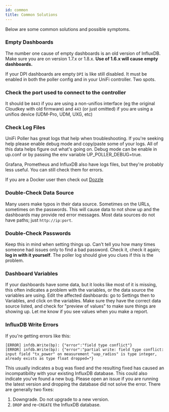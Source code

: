 ```yaml
---
id: common
title: Common Solutions
---
```


Below are some common solutions and possible symptoms.

### Empty Dashboards

The number one cause of empty dashboards is an old version of InfluxDB.
Make sure you are on version 1.7.x or 1.8.x. **Use of 1.6.x will cause empty dashboards.**

If your DPI dashboards are empty `DPI` is like still disabled.
It must be enabled in both the poller config and in your UniFi controller. Two spots.

### Check the port used to connect to the controller

It should be `8443` if you are using a non-unifios interface (eg the original Cloudkey with
old firmware) and `443` (or just omitted) if you are using a unifios device (UDM-Pro, UDM, UXG, etc)

### Check Log Files

UniFi Poller has great logs that help when troubleshooting.
If you're seeking help please enable debug mode and copy/paste some of your logs.
All of this data helps figure out what's going on.
Debug mode can be enable in up.conf or by passing the env variable UP_POLLER_DEBUG=true.

Grafana, Prometheus and InfluxDB also have logs files, but they're probably less useful.
You can still check them for errors.

If you are a Docker user then check out [Dozzle](https://dozzle.dev/)

### Double-Check Data Source

Many users make typos in their data source. Sometimes on the URLs, sometimes on the passwords.
This will cause data to not show up and the dashboards may provide red error messages.
Most data sources do not have paths; just `http://ip:port`.

### Double-Check Passwords

Keep this in mind when setting things up. Can't tell you how many times someone had
issues only to find a bad password. Check it, check it again; **log in with it yourself**.
The poller log should give you clues if this is the problem.

### Dashboard Variables

If your dashboards have some data, but it looks like most of it is missing,
this often indicates a problem with the variables, or the data source the variables are using.
Edit the affected dashboards: go to Settings then to Variables, and click on the variables.
Make sure they have the correct data source listed, and check for "preview of values" to
make sure things are showing up. Let me know if you see values when you make a report.

### InfluxDB Write Errors

If you're getting errors like this:

```none
[ERROR] infdb.Write(bp): {"error":"field type conflict"}
[ERROR] infdb.Write(bp): {"error":"partial write: field type conflict: input field "tx_power" on measurement "uap_radios" is type integer, already exists as type float dropped="}
```

This usually indicates a bug was fixed and the resulting fixed has caused an incompatibility
with your existing InfluxDB database. This could also indicate you've found a new bug.
Please open an issue if you are running the latest version and dropping the database
did not solve the error. There are generally two fixes:

1. Downgrade. Do not upgrade to a new version.
1. `DROP` and re-`CREATE` the InfluxDB database.
